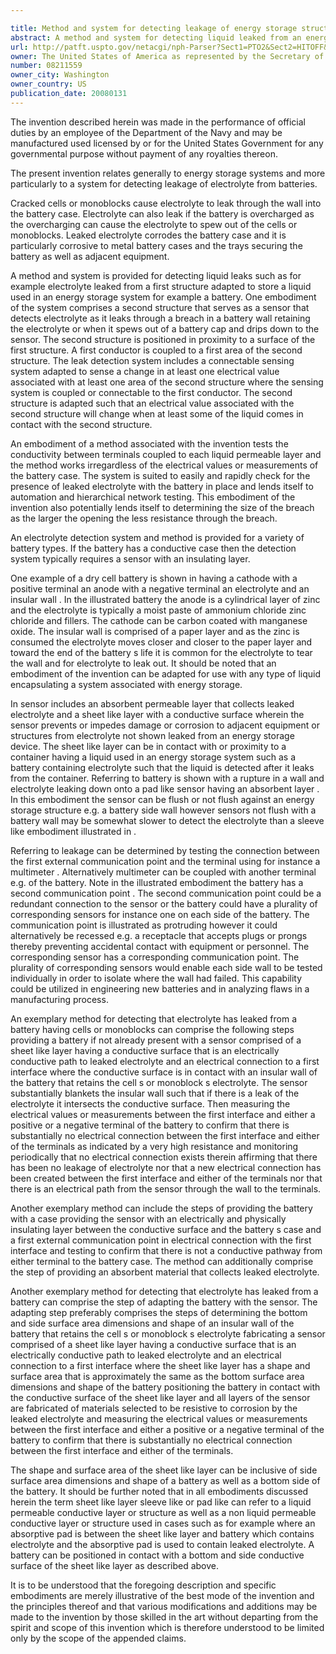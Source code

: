 ```yaml
---

title: Method and system for detecting leakage of energy storage structure liquid
abstract: A method and system for detecting liquid leaked from an energy storage structure, e.g., a battery is provided. One embodiment includes a sensor that detects the leaked electrolyte as it leaks through a breach in the wall retaining the electrolyte in the battery. The sensor has a sheet-like layer with a conductive surface and an electrical connection to a first interface. The sensor is positioned substantially flush to the battery wall, so that leaking electrolyte contacts the sensor. If the battery has a case, there is a first external communication point in electrical communication with the first interface. In the absence of leaked electrolyte there is substantially no electrical connection between the first external communication point and either of the terminals as indicated by a very high resistance. When leaked electrolyte is present there is an electrical connection between the first external communication point and either of the terminals.
url: http://patft.uspto.gov/netacgi/nph-Parser?Sect1=PTO2&Sect2=HITOFF&p=1&u=%2Fnetahtml%2FPTO%2Fsearch-adv.htm&r=1&f=G&l=50&d=PALL&S1=08211559&OS=08211559&RS=08211559
owner: The United States of America as represented by the Secretary of the Navy
number: 08211559
owner_city: Washington
owner_country: US
publication_date: 20080131
---
```

The invention described herein was made in the performance of official duties by an employee of the Department of the Navy and may be manufactured used licensed by or for the United States Government for any governmental purpose without payment of any royalties thereon.

The present invention relates generally to energy storage systems and more particularly to a system for detecting leakage of electrolyte from batteries.

Cracked cells or monoblocks cause electrolyte to leak through the wall into the battery case. Electrolyte can also leak if the battery is overcharged as the overcharging can cause the electrolyte to spew out of the cells or monoblocks. Leaked electrolyte corrodes the battery case and it is particularly corrosive to metal battery cases and the trays securing the battery as well as adjacent equipment.

A method and system is provided for detecting liquid leaks such as for example electrolyte leaked from a first structure adapted to store a liquid used in an energy storage system for example a battery. One embodiment of the system comprises a second structure that serves as a sensor that detects electrolyte as it leaks through a breach in a battery wall retaining the electrolyte or when it spews out of a battery cap and drips down to the sensor. The second structure is positioned in proximity to a surface of the first structure. A first conductor is coupled to a first area of the second structure. The leak detection system includes a connectable sensing system adapted to sense a change in at least one electrical value associated with at least one area of the second structure where the sensing system is coupled or connectable to the first conductor. The second structure is adapted such that an electrical value associated with the second structure will change when at least some of the liquid comes in contact with the second structure.

An embodiment of a method associated with the invention tests the conductivity between terminals coupled to each liquid permeable layer and the method works irregardless of the electrical values or measurements of the battery case. The system is suited to easily and rapidly check for the presence of leaked electrolyte with the battery in place and lends itself to automation and hierarchical network testing. This embodiment of the invention also potentially lends itself to determining the size of the breach as the larger the opening the less resistance through the breach.

An electrolyte detection system and method is provided for a variety of battery types. If the battery has a conductive case then the detection system typically requires a sensor with an insulating layer.

One example of a dry cell battery is shown in having a cathode with a positive terminal an anode with a negative terminal an electrolyte and an insular wall . In the illustrated battery the anode is a cylindrical layer of zinc and the electrolyte is typically a moist paste of ammonium chloride zinc chloride and fillers. The cathode can be carbon coated with manganese oxide. The insular wall is comprised of a paper layer and as the zinc is consumed the electrolyte moves closer and closer to the paper layer and toward the end of the battery s life it is common for the electrolyte to tear the wall and for electrolyte to leak out. It should be noted that an embodiment of the invention can be adapted for use with any type of liquid encapsulating a system associated with energy storage.

In sensor includes an absorbent permeable layer that collects leaked electrolyte and a sheet like layer with a conductive surface wherein the sensor prevents or impedes damage or corrosion to adjacent equipment or structures from electrolyte not shown leaked from an energy storage device. The sheet like layer can be in contact with or proximity to a container having a liquid used in an energy storage system such as a battery containing electrolyte such that the liquid is detected after it leaks from the container. Referring to battery is shown with a rupture in a wall and electrolyte leaking down onto a pad like sensor having an absorbent layer . In this embodiment the sensor can be flush or not flush against an energy storage structure e.g. a battery side wall however sensors not flush with a battery wall may be somewhat slower to detect the electrolyte than a sleeve like embodiment illustrated in .

Referring to leakage can be determined by testing the connection between the first external communication point and the terminal using for instance a multimeter . Alternatively multimeter can be coupled with another terminal e.g. of the battery. Note in the illustrated embodiment the battery has a second communication point . The second communication point could be a redundant connection to the sensor or the battery could have a plurality of corresponding sensors for instance one on each side of the battery. The communication point is illustrated as protruding however it could alternatively be recessed e.g. a receptacle that accepts plugs or prongs thereby preventing accidental contact with equipment or personnel. The corresponding sensor has a corresponding communication point. The plurality of corresponding sensors would enable each side wall to be tested individually in order to isolate where the wall had failed. This capability could be utilized in engineering new batteries and in analyzing flaws in a manufacturing process.

An exemplary method for detecting that electrolyte has leaked from a battery having cells or monoblocks can comprise the following steps providing a battery if not already present with a sensor comprised of a sheet like layer having a conductive surface that is an electrically conductive path to leaked electrolyte and an electrical connection to a first interface where the conductive surface is in contact with an insular wall of the battery that retains the cell s or monoblock s electrolyte. The sensor substantially blankets the insular wall such that if there is a leak of the electrolyte it intersects the conductive surface. Then measuring the electrical values or measurements between the first interface and either a positive or a negative terminal of the battery to confirm that there is substantially no electrical connection between the first interface and either of the terminals as indicated by a very high resistance and monitoring periodically that no electrical connection exists therein affirming that there has been no leakage of electrolyte nor that a new electrical connection has been created between the first interface and either of the terminals nor that there is an electrical path from the sensor through the wall to the terminals.

Another exemplary method can include the steps of providing the battery with a case providing the sensor with an electrically and physically insulating layer between the conductive surface and the battery s case and a first external communication point in electrical connection with the first interface and testing to confirm that there is not a conductive pathway from either terminal to the battery case. The method can additionally comprise the step of providing an absorbent material that collects leaked electrolyte.

Another exemplary method for detecting that electrolyte has leaked from a battery can comprise the step of adapting the battery with the sensor. The adapting step preferably comprises the steps of determining the bottom and side surface area dimensions and shape of an insular wall of the battery that retains the cell s or monoblock s electrolyte fabricating a sensor comprised of a sheet like layer having a conductive surface that is an electrically conductive path to leaked electrolyte and an electrical connection to a first interface where the sheet like layer has a shape and surface area that is approximately the same as the bottom surface area dimensions and shape of the battery positioning the battery in contact with the conductive surface of the sheet like layer and all layers of the sensor are fabricated of materials selected to be resistive to corrosion by the leaked electrolyte and measuring the electrical values or measurements between the first interface and either a positive or a negative terminal of the battery to confirm that there is substantially no electrical connection between the first interface and either of the terminals.

The shape and surface area of the sheet like layer can be inclusive of side surface area dimensions and shape of a battery as well as a bottom side of the battery. It should be further noted that in all embodiments discussed herein the term sheet like layer sleeve like or pad like can refer to a liquid permeable conductive layer or structure as well as a non liquid permeable conductive layer or structure used in cases such as for example where an absorptive pad is between the sheet like layer and battery which contains electrolyte and the absorptive pad is used to contain leaked electrolyte. A battery can be positioned in contact with a bottom and side conductive surface of the sheet like layer as described above.

It is to be understood that the foregoing description and specific embodiments are merely illustrative of the best mode of the invention and the principles thereof and that various modifications and additions may be made to the invention by those skilled in the art without departing from the spirit and scope of this invention which is therefore understood to be limited only by the scope of the appended claims.

